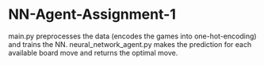 # NN-Agent-Assignment-1

main.py preprocesses the data (encodes the games into one-hot-encoding) and trains the NN.
neural_network_agent.py makes the prediction for each available board move and returns the optimal move. 

